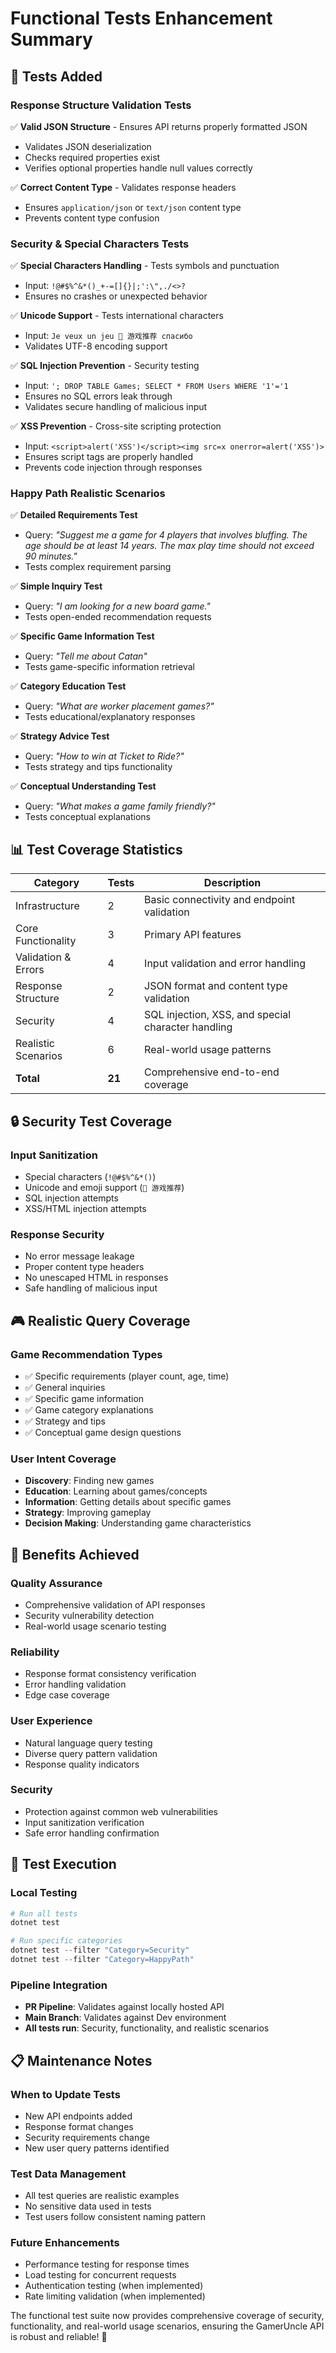# Functional Tests Enhancement Summary

## 🎯 **Tests Added**

### **Response Structure Validation Tests**
✅ **Valid JSON Structure** - Ensures API returns properly formatted JSON
- Validates JSON deserialization
- Checks required properties exist
- Verifies optional properties handle null values correctly

✅ **Correct Content Type** - Validates response headers
- Ensures `application/json` or `text/json` content type
- Prevents content type confusion

### **Security & Special Characters Tests**
✅ **Special Characters Handling** - Tests symbols and punctuation
- Input: `!@#$%^&*()_+-=[]{}|;':\",./<>?`
- Ensures no crashes or unexpected behavior

✅ **Unicode Support** - Tests international characters
- Input: `Je veux un jeu 🎲 游戏推荐 спасибо`
- Validates UTF-8 encoding support

✅ **SQL Injection Prevention** - Security testing
- Input: `'; DROP TABLE Games; SELECT * FROM Users WHERE '1'='1`
- Ensures no SQL errors leak through
- Validates secure handling of malicious input

✅ **XSS Prevention** - Cross-site scripting protection
- Input: `<script>alert('XSS')</script><img src=x onerror=alert('XSS')>`
- Ensures script tags are properly handled
- Prevents code injection through responses

### **Happy Path Realistic Scenarios**
✅ **Detailed Requirements Test**
- Query: *"Suggest me a game for 4 players that involves bluffing. The age should be at least 14 years. The max play time should not exceed 90 minutes."*
- Tests complex requirement parsing

✅ **Simple Inquiry Test**
- Query: *"I am looking for a new board game."*
- Tests open-ended recommendation requests

✅ **Specific Game Information Test**
- Query: *"Tell me about Catan"*
- Tests game-specific information retrieval

✅ **Category Education Test**
- Query: *"What are worker placement games?"*
- Tests educational/explanatory responses

✅ **Strategy Advice Test**
- Query: *"How to win at Ticket to Ride?"*
- Tests strategy and tips functionality

✅ **Conceptual Understanding Test**
- Query: *"What makes a game family friendly?"*
- Tests conceptual explanations

## 📊 **Test Coverage Statistics**

| Category | Tests | Description |
|----------|-------|-------------|
| Infrastructure | 2 | Basic connectivity and endpoint validation |
| Core Functionality | 3 | Primary API features |
| Validation & Errors | 4 | Input validation and error handling |
| Response Structure | 2 | JSON format and content type validation |
| Security | 4 | SQL injection, XSS, and special character handling |
| Realistic Scenarios | 6 | Real-world usage patterns |
| **Total** | **21** | Comprehensive end-to-end coverage |

## 🔒 **Security Test Coverage**

### **Input Sanitization**
- Special characters (`!@#$%^&*()`)
- Unicode and emoji support (`🎲 游戏推荐`)
- SQL injection attempts
- XSS/HTML injection attempts

### **Response Security**
- No error message leakage
- Proper content type headers
- No unescaped HTML in responses
- Safe handling of malicious input

## 🎮 **Realistic Query Coverage**

### **Game Recommendation Types**
- ✅ Specific requirements (player count, age, time)
- ✅ General inquiries
- ✅ Specific game information
- ✅ Game category explanations
- ✅ Strategy and tips
- ✅ Conceptual game design questions

### **User Intent Coverage**
- **Discovery**: Finding new games
- **Education**: Learning about games/concepts
- **Information**: Getting details about specific games
- **Strategy**: Improving gameplay
- **Decision Making**: Understanding game characteristics

## 🚀 **Benefits Achieved**

### **Quality Assurance**
- Comprehensive validation of API responses
- Security vulnerability detection
- Real-world usage scenario testing

### **Reliability**
- Response format consistency verification
- Error handling validation
- Edge case coverage

### **User Experience**
- Natural language query testing
- Diverse query pattern validation
- Response quality indicators

### **Security**
- Protection against common web vulnerabilities
- Input sanitization verification
- Safe error handling confirmation

## 🧪 **Test Execution**

### **Local Testing**
```powershell
# Run all tests
dotnet test

# Run specific categories
dotnet test --filter "Category=Security"
dotnet test --filter "Category=HappyPath"
```

### **Pipeline Integration**
- **PR Pipeline**: Validates against locally hosted API
- **Main Branch**: Validates against Dev environment
- **All tests run**: Security, functionality, and realistic scenarios

## 📋 **Maintenance Notes**

### **When to Update Tests**
- New API endpoints added
- Response format changes
- Security requirements change
- New user query patterns identified

### **Test Data Management**
- All test queries are realistic examples
- No sensitive data used in tests
- Test users follow consistent naming pattern

### **Future Enhancements**
- Performance testing for response times
- Load testing for concurrent requests
- Authentication testing (when implemented)
- Rate limiting validation (when implemented)

The functional test suite now provides comprehensive coverage of security, functionality, and real-world usage scenarios, ensuring the GamerUncle API is robust and reliable! 🎉
